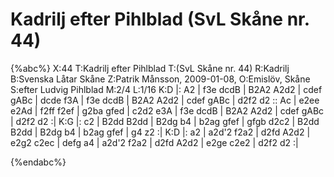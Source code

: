 # Kadrilj efter Pihlblad (SvL Skåne nr. 44)

{%abc%}
X:44
T:Kadrilj efter Pihlblad
T:(SvL Skåne nr. 44)
R:Kadrilj
B:Svenska Låtar Skåne
Z:Patrik Månsson, 2009-01-08,
O:Emislöv, Skåne
S:efter Ludvig Pihlblad
M:2/4
L:1/16
K:D
|: A2 | f3e dcdB | B2A2 A2d2 | cdef gABc | dcde f3A | f3e dcdB |
B2A2 A2d2 | cdef gABc | d2f2 d2 :: Ac | e2ee e2Ad | f2ff f2ef |
g2ba gfed | c2d2 e3A | f3e dcdB | B2A2 A2d2 | cdef gABc | d2f2 d2 :|
K:G
|: c2 | B2dd B2dd | B2dg b4 | b2ag gfef | gfgb d2c2 | B2dd B2dd |
B2dg b4 | b2ag gfef | g4 z2 :|
K:D
|: a2 | a2d'2 f2a2 | d2fd A2d2 |
e2g2 c2ec | defg a4 | a2d'2 f2a2 | d2fd A2d2 | e2ge c2e2 | d2f2 d2 :|

{%endabc%}

